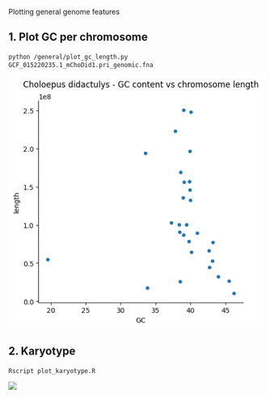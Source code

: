 Plotting general genome features

## 1. Plot GC per chromosome

```
python /general/plot_gc_length.py GCF_015220235.1_mChoDid1.pri_genomic.fna

```


![](/general/CD-GC-lengthsm.png)


## 2. Karyotype

``` 
Rscript plot_karyotype.R
```

![](/general/karyotype.jpeg)

